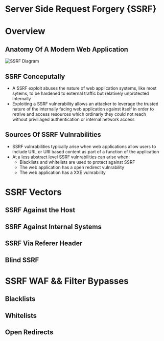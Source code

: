 # Server Side Request Forgery {SSRF}

# Overview


## Anatomy Of A Modern Web Application

![SSRF Diagram](./images/SSRF_diaggram.png)

## SSRF Conceputally

+ A SSRF exploit abuses the nature of web application systems, like most sytems, to be hardened to external traffic but relatively unprotected internally
+ Exploiting a SSRF vulnerability allows an attacker to leverage the trusted nature of the internally facing web application against itself in order to retrive and access resources which ordinarly they could not reach without privillaged authentication or internal network access

## Sources Of SSRF Vulnrabilities

+ SSRF vulnrabilities typically arise when web applications allow users to include URL or URI based content as part of a function of the application
+ At a less abstract level SSRF vulnrabilities can arise when: 
	+ Blacklists and whitelists are used to protect against SSRF
	+ The web application has a open redirect vulnrability
	+ The web application has a XXE vulnrability 

# SSRF Vectors

## SSRF Against the Host

## SSRF Against Internal Systems

## SSRF Via Referer Header

## Blind SSRF

# SSRF WAF && Filter Bypasses

## Blacklists

## Whitelists

## Open Redirects
